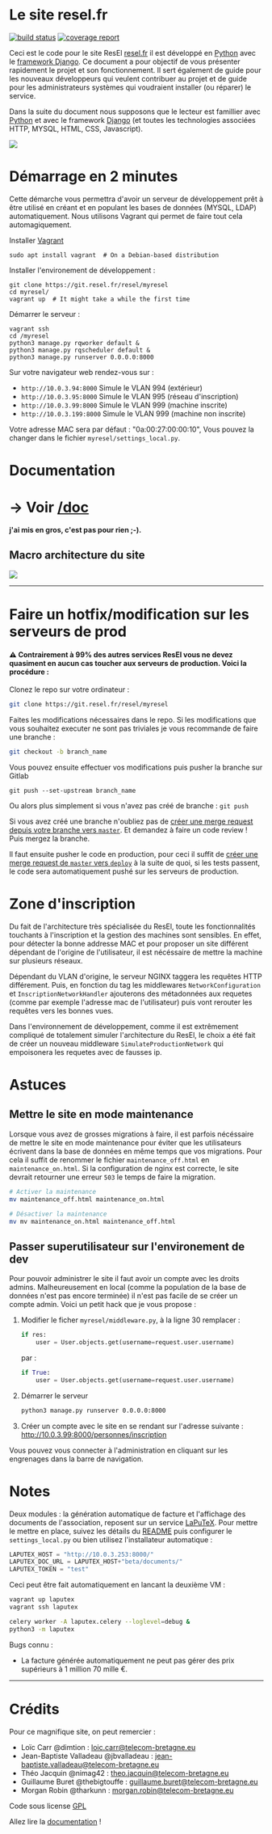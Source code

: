 Le site resel.fr
================

[![build status](https://git.resel.fr/resel/myresel/badges/master/build.svg)](https://git.resel.fr/resel/myresel/commits/master)
[![coverage report](https://git.resel.fr/resel/myresel/badges/master/coverage.svg)](https://git.resel.fr/resel/myresel/commits/master)


Ceci est le code pour le site ResEl [resel.fr](resel.fr) il est développé en
[Python](https://python.org) avec le [framework
Django](https://www.djangoproject.com/). Ce document a pour objectif de vous
présenter rapidement le projet et son fonctionnement. Il sert également de
guide pour les nouveaux développeurs qui veulent contribuer au projet et de
guide pour les administrateurs systèmes qui voudraient installer (ou réparer)
le service.

Dans la suite du document nous supposons que le lecteur est famillier avec
[Python](https://python.org) et avec le framework
[Django](https://www.djangoproject.com/) (et toutes les technologies associées
HTTP, MYSQL, HTML, CSS, Javascript).

![](.gitlab/screen1.png)

# Démarrage en 2 minutes
Cette démarche vous permettra d'avoir un serveur de développement prêt à être
utilisé en créant et en populant les bases de données (MYSQL, LDAP)
automatiquement. Nous utilisons Vagrant qui permet de faire tout cela
automagiquement.

Installer [Vagrant](https://www.vagrantup.com/)
```
sudo apt install vagrant  # On a Debian-based distribution
```

Installer l'environement de développement :
```
git clone https://git.resel.fr/resel/myresel
cd myresel/
vagrant up  # It might take a while the first time
```

Démarrer le serveur :
```
vagrant ssh
cd /myresel
python3 manage.py rqworker default &
python3 manage.py rqscheduler default &
python3 manage.py runserver 0.0.0.0:8000
```

Sur votre navigateur web rendez-vous sur :
 - `http://10.0.3.94:8000` Simule le VLAN 994 (extérieur)
 - `http://10.0.3.95:8000` Simule le VLAN 995 (réseau d'inscription)
 - `http://10.0.3.99:8000` Simule le VLAN 999 (machine inscrite)
 - `http://10.0.3.199:8000` Simule le VLAN 999 (machine non inscrite)

Votre adresse MAC sera par défaut : "0a:00:27:00:00:10", Vous pouvez la changer
dans le fichier `myresel/settings_local.py`.

# Documentation
# -> Voir [/doc](doc/README.md)

**j'ai mis en gros, c'est pas pour rien ;-).**

## Macro architecture du site


![](doc/L5-web-ResEl.png)

-------------------------------------------------------------------------------

# Faire un hotfix/modification sur les serveurs de prod

#### :warning: Contrairement à 99% des autres services ResEl vous ne devez quasiment en **aucun cas toucher aux serveurs de production**. Voici la procédure :
 
Clonez le repo sur votre ordinateur :
```bash
git clone https://git.resel.fr/resel/myresel
```

Faites les modifications nécessaires dans le repo. Si les modifications que
vous souhaitez executer ne sont pas triviales je vous recommande de faire une
branche :
```bash
git checkout -b branch_name
```

Vous pouvez ensuite effectuer vos modifications puis pusher la branche sur
Gitlab 
```
git push --set-upstream branch_name
```

Ou alors plus simplement si vous n'avez pas créé de branche : `git push`

Si vous avez créé une branche n'oubliez pas de [créer une merge request depuis
votre branche vers `master`](https://git.resel.fr/resel/myresel/merge_requests/new?merge_request%5Btarget_branch%5D=master).
Et demandez à faire un code review ! Puis mergez la branche.

Il faut ensuite pusher le code en production, pour ceci il suffit de [créer une
merge request de `master` vers `deploy`](https://git.resel.fr/resel/myresel/merge_requests/new?utf8=✓&merge_request[source_branch]=master&merge_request[target_branch]=deploy)
à la suite de quoi, si les tests passent, le code sera automatiquement pushé
sur les serveurs de production.


# Zone d'inscription

Du fait de l'architecture très spécialisée du ResEl, toute les fonctionnalités
touchants à l'inscription et la gestion des machines sont sensibles. En effet,
pour détecter la bonne addresse MAC et pour proposer un site différent
dépendant de l'origine de l'utilisateur, il est nécéssaire de mettre la machine
sur plusieurs réseaux.  

Dépendant du VLAN d'origine, le serveur NGINX taggera les requêtes HTTP
différement. Puis, en fonction du tag les middlewares `NetworkConfiguration` et
`InscriptionNetworkHandler` ajouterons des métadonnées aux requetes (comme par
exemple l'adresse mac de l'utilisateur) puis vont rerouter les requêtes vers
les bonnes vues.

Dans l'environnement de développement, comme il est extrêmement compliqué de
totalement simuler l'architecture du ResEl, le choix a été fait de créer un
nouveau middleware `SimulateProductionNetwork` qui empoisonera les requetes
avec de fausses ip.


# Astuces

## Mettre le site en mode maintenance

Lorsque vous avez de grosses migrations à faire, il est parfois nécéssaire de
mettre le site en mode maintenance pour éviter que les utilisateurs écrivent
dans la base de données en même temps que vos migrations. Pour cela il suffit
de renommer le fichier `maintenance_off.html` en `maintenance_on.html`. Si la
configuration de nginx est correcte, le site devrait retourner une erreur `503`
le temps de faire la migration. 

```bash
# Activer la maintenance
mv maintenance_off.html maintenance_on.html

# Désactiver la maintenance
mv mv maintenance_on.html maintenance_off.html
```


## Passer superutilisateur sur l'environement de dev

Pour pouvoir administrer le site il faut avoir un compte avec les droits
admins.  Malheureusement en local (comme la population de la base de données
n'est pas encore terminée) il n'est pas facile de se créer un compte admin.
Voici un petit hack que je vous propose :


1. Modifier le ficher `myresel/middleware.py`, à la ligne 30 remplacer :
    ```python
    if res:
        user = User.objects.get(username=request.user.username)
    ```
    
    par :
    ```python
    if True:
        user = User.objects.get(username=request.user.username)
    ```

2. Démarrer le serveur 
    ```bash
    python3 manage.py runserver 0.0.0.0:8000
    ```
2. Créer un compte avec le site en se rendant sur l'adresse suivante : 
   http://10.0.3.99:8000/personnes/inscription

Vous pouvez vous connecter à l'administration en cliquant sur les engrenages
dans la barre de navigation.

# Notes

Deux modules : la génération automatique de facture et l'affichage des
documents de l'association, reposent sur un service
[LaPuTeX](https://git.resel.fr/resel/laputex/).  Pour mettre le mettre en
place, suivez les détails du [README](https://git.resel.fr/resel/laputex/) puis
configurer le `settings_local.py` ou bien utilisez l'installateur automatique :

```python
LAPUTEX_HOST = "http://10.0.3.253:8000/"
LAPUTEX_DOC_URL = LAPUTEX_HOST+"beta/documents/"
LAPUTEX_TOKEN = "test"
```

Ceci peut être fait automatiquement en lancant la deuxième VM :
```bash
vagrant up laputex
vagrant ssh laputex

celery worker -A laputex.celery --loglevel=debug &
python3 -m laputex
```

Bugs connu : 
 * La facture générée automatiquement ne peut pas gérer des prix supérieurs à 1 million 70 mille €.
 
-----------------------

# Crédits
Pour ce magnifique site, on peut remercier : 
 - Loïc Carr @dimtion : loic.carr@telecom-bretagne.eu
 - Jean-Baptiste Valladeau @jbvalladeau : jean-baptiste.valladeau@telecom-bretagne.eu
 - Théo Jacquin @nimag42 : theo.jacquin@telecom-bretagne.eu
 - Guillaume Buret @thebigtouffe : guillaume.buret@telecom-bretagne.eu
 - Morgan Robin @tharkunn : morgan.robin@telecom-bretagne.eu

Code sous license [GPL](LICENSE)

Allez lire la [documentation](doc/README.md) !
